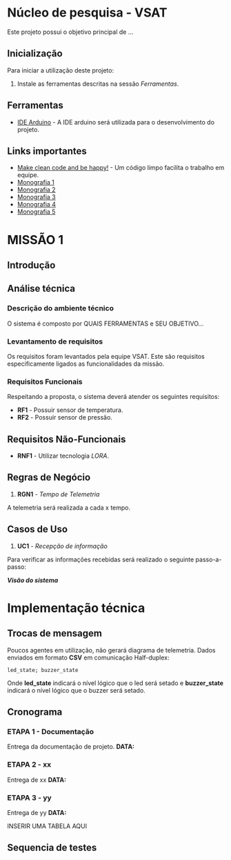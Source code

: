 # Núcleo de pesquisa - VSAT

Este projeto possui o objetivo principal de ...

## Inicialização
Para iniciar a utilização deste projeto:
1. Instale as ferramentas descritas na sessão *Ferramentas*.

## Ferramentas
* [IDE Arduino](https://www.arduino.cc/en/main/software) - A IDE arduino será utilizada para o desenvolvimento do projeto.

## Links importantes
* [Make clean code and be happy!](https://medium.com/coding-skills/clean-code-101-meaningful-names-and-functions-bf450456d90c) -  Um código limpo facilita o trabalho em equipe.
* [Monografia 1](https://wiki.sj.ifsc.edu.br/wiki/images/a/a2/TCC_Leonan_Da_Silva_Saraiva.pdf)
* [Monografia 2](https://wiki.sj.ifsc.edu.br/wiki/index.php/Utiliza%C3%A7%C3%A3o_da_tecnologia_LoRaWAN_para_o_monitoramento_de_dados_ambientais)
* [Monografia 3](https://wiki.sj.ifsc.edu.br/wiki/index.php/Sensoriamento_Remoto_das_Condi%C3%A7%C3%B5es_Ambientais_de_Colmeias_de_Abelhas_utilizando_RF)
* [Monografia 4](https://wiki.sj.ifsc.edu.br/wiki/index.php/Utiliza%C3%A7%C3%A3o_da_tecnologia_LoRaWAN_para_o_monitoramento_de_dados_ambientais)
* [Monografia 5](https://wiki.sj.ifsc.edu.br/wiki/images/a/ad/TCC290_Giulio_Cruz_de_Oliveira.pdf)

# MISSÃO 1

## Introdução

## Análise técnica

### Descrição do ambiente técnico

O sistema é composto por QUAIS FERRAMENTAS e SEU OBJETIVO...

### Levantamento de requisitos  
Os requisitos foram levantados pela equipe VSAT. Este são requisitos especificamente ligados as funcionalidades da missão.

### Requisitos Funcionais
Respeitando a proposta, o sistema deverá atender os seguintes requisitos:

* **RF1** - Possuir sensor de temperatura.
* **RF2** - Possuir sensor de pressão.

## Requisitos Não-Funcionais

* **RNF1** - Utilizar tecnologia *LORA*.

## Regras de Negócio

1. **RGN1** - *Tempo de Telemetria*

A telemetria será realizada a cada x tempo.   

## Casos de Uso

1. **UC1** - *Recepção de informação*

Para verificar as informações recebidas será realizado o seguinte passo-a-passo:


***Visão do sistema***

# Implementação técnica

## Trocas de mensagem
Poucos agentes em utilização, não gerará diagrama de telemetria. Dados enviados em formato **CSV** em comunicação Half-duplex:

    led_state; buzzer_state
    
Onde **led_state** indicará o nível lógico que o led será setado e **buzzer_state** indicará o nível lógico que o buzzer será setado.    
    
## Cronograma

### ETAPA 1 - Documentação
Entrega da documentação de projeto.
**DATA:**

### ETAPA 2 - xx
Entrega de xx
**DATA:**

### ETAPA 3 - yy
Entrega de yy
**DATA:**

INSERIR UMA TABELA AQUI

## Sequencia de testes

